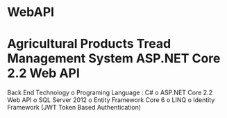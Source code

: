 # WebAPI
Agricultural Products Tread Management System ASP.NET Core 2.2 Web API  
======================
Back End Technology
o	Programing Language : C# 
o	ASP.NET Core 2.2 Web API 
o	SQL Server 2012
o	Entity Framework Core 6 
o	LINQ o	Identity Framework (JWT Token Based Authentication)
